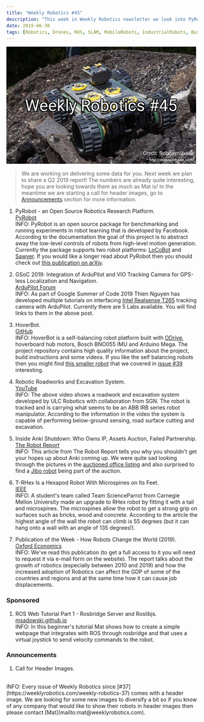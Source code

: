 ```yaml
---
title: "Weekly Robotics #45"
description: "This week in Weekly Robotics newsletter we look into PyRobot, interfacing Intel Realsense on a drone, self balancing robot in a skatepark and more!"
date: 2019-06-30
tags: [Robotics, Drones, ROS, SLAM, MobileRobots, IndustrialRobots, Business, Tutorials]
---
```

![HeaderImage](/img/headers/45.jpg "Header image")

> We are working on delivering some data for you. Next week we plan to share a Q2 2019 report! The numbers are already quite interesting, hope you are looking towards them as much as Mat is! In the meantime we are starting a call for header images, go to [Announcements](#announcements) section for more information.

1) PyRobot - an Open Source Robotics Research Platform.
<br>[PyRobot](https://www.pyrobot.org/)<br>
INFO: PyRobot is an open source package for benchmarking and running experiments in robot learning that is developed by Facebook. According to the documentation the goal of this project is to abstract away the low-level controls of robots from high-level motion generation. Currently the package supports two robot platforms: [LoCoBot](https://locobot-website.netlify.com/) and [Sawyer](https://www.rethinkrobotics.com/sawyer/). If you would like a longer read about PyRobot then you should check out [this publication on arXiv](https://arxiv.org/abs/1906.08236).

2) GSoC 2019: Integration of ArduPilot and VIO Tracking Camera for GPS-less Localization and Navigation.
<br>[ArduPilot Forum](https://discuss.ardupilot.org/t/gsoc-2019-integration-of-ardupilot-and-vio-tracking-camera-for-gps-less-localization-and-navigation/42394)<br>
INFO: As part of Google Summer of Code 2019 Thien Nguyen has developed multiple tutorials on interfacing [Intel Realsense T265](https://www.intelrealsense.com/tracking-camera-t265/) tracking camera with ArduPilot. Currently there are 5 Labs available. You will find links to them in the above post.

3) HoverBot.
<br>[GitHub](https://github.com/LuSeKa/HoverBot)<br>
INFO: HoverBot is a self-balancing robot platform built with [ODrive](https://odriverobotics.com/), hoverboard hub motors, Bosch BNO055 IMU and Arduino Mega. The project repository contains high quality information about the project, build instructions and some videos. If you like the self balancing robots then you might find [this smaller robot](https://hackaday.com/2019/05/16/this-two-wheeled-rc-car-is-rather-quick/) that we covered in [issue #39](https://weeklyrobotics.com/weekly-robotics-39) interesting.

4) Robotic Roadworks and Excavation System.
<br>[YouTube](https://youtu.be/LRikgOBMd4E)<br>
INFO: The above video shows a roadwork and excavation system developed by ULC Robotics with collaboration from SGN. The robot is tracked and is carrying what seems to be an ABB IRB series robot manipulator. According to the information in the video the system is capable of performing below-ground sensing, road surface cutting and excavation.

5) Inside Anki Shutdown: Who Owns IP, Assets Auction, Failed Partnership.
<br>[The Robot Report](https://www.therobotreport.com/inside-anki-shutdown-who-owns-ip-assets-auction-failed-partnership/)<br>
INFO: This article from The Robot Report tells you why you shouldn't get your hopes up about Anki coming up. We were quite sad looking through the pictures in the [auctioned office listing](https://svdisposition.com/auction-detail?id=239) and also surprised to find a [Jibo robot](https://svdisposition.com/backend/web/images/AuctionImages/239_58_1559237911..jpg) being part of the auction.

6) T-RHex Is a Hexapod Robot With Microspines on Its Feet.
<br>[IEEE](https://spectrum.ieee.org/automaton/robotics/robotics-hardware/trhex-hexapod-robot-microspines)<br>
INFO: A student's team called Team ScienceParrot from Carnegie Mellon University made an upgrade to RHex robot by fitting it with a tail and microspines. The microspines allow the robot to get a strong grip on surfaces such as bricks, wood and concrete. According to the article the highest angle of the wall the robot can climb is 55 degrees (but it can hang onto a wall with an angle of 135 degrees!).

7) Publication of the Week - How Robots Change the World (2019).
<br>[Oxford Economics](http://resources.oxfordeconomics.com/how-robots-change-the-world)<br>
INFO: We've read this publication (to get a full access to it you will need to request it via e-mail form on the website). The report talks about the growth of robotics (especially between 2010 and 2019) and how the increased adoption of Robotics can affect the GDP of some of the countries and regions and at the same time how it can cause job displacements.

### Sponsored

1) ROS Web Tutorial Part 1 - Rosbridge Server and Roslibjs.
<br>[msadowski.github.io](https://msadowski.github.io/ros-web-tutorial-pt1/)<br>
INFO: In this beginner's tutorial Mat shows how to create a simple webpage that integrates with ROS through rosbridge and that uses a virtual joystick to send velocity commands to the robot.

### Announcements

1) Call for Header Images.
<br>
INFO: Every issue of Weekly Robotics since [#37](https://weeklyrobotics.com/weekly-robotics-37) comes with a header image. We are looking for some new images to diversify a bit so if you know of any company that would like to show their robots in header images then please contact [Mat](mailto:mat@weeklyrobotics.com).
